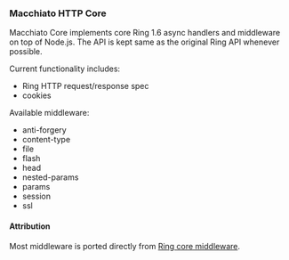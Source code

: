### Macchiato HTTP Core

Macchiato Core implements core Ring 1.6 async handlers and middleware on top of Node.js. The API is kept same as the original Ring API whenever possible.

Current functionality includes:

* Ring HTTP request/response spec
* cookies

Available middleware:

* anti-forgery
* content-type
* file
* flash
* head
* nested-params
* params
* session
* ssl

#### Attribution

Most middleware is ported directly from [Ring core middleware](https://github.com/ring-clojure/ring/tree/master/ring-core/src/ring/middleware).

